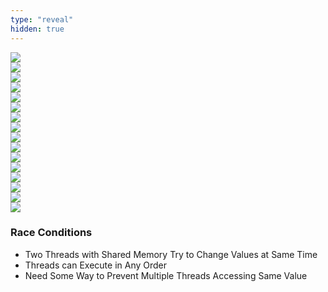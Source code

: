 ```yaml
---
type: "reveal"
hidden: true
---
```

<section>
    <img class="plain stretch" src="/images/410_10_race1_1.svg">
</section>
<section>
    <img class="plain stretch" src="/images/410_10_race1_2.svg">
</section>
<section>
    <img class="plain stretch" src="/images/410_10_race1_3.svg">
</section>
<section>
    <img class="plain stretch" src="/images/410_10_race1.svg">
</section>
<section>
    <img class="plain stretch" src="/images/410_10_race2_1.svg">
</section>
<section>
    <img class="plain stretch" src="/images/410_10_race2_2.svg">
</section>
<section>
    <img class="plain stretch" src="/images/410_10_race2_3.svg">
</section>
<section>
    <img class="plain stretch" src="/images/410_10_race2_4.svg">
</section>
<section>
    <img class="plain stretch" src="/images/410_10_race2_5.svg">
</section>
<section>
    <img class="plain stretch" src="/images/410_10_race2.svg">
</section>
<section>
    <img class="plain stretch" src="/images/410_10_race3_1.svg">
</section>
<section>
    <img class="plain stretch" src="/images/410_10_race3_2.svg">
</section>
<section>
    <img class="plain stretch" src="/images/410_10_race3_3.svg">
</section>
<section>
    <img class="plain stretch" src="/images/410_10_race3_4.svg">
</section>
<section>
    <img class="plain stretch" src="/images/410_10_race3_5.svg">
</section>
<section>
    <img class="plain stretch" src="/images/410_10_race3.svg">
</section>
<section>
    <h3>Race Conditions</h3>
    <ul>
        <li>Two Threads with Shared Memory Try to Change Values at Same Time</li>
        <li>Threads can Execute in Any Order</li>
        <li>Need Some Way to Prevent Multiple Threads Accessing Same Value</li>
    </ul>
</section>